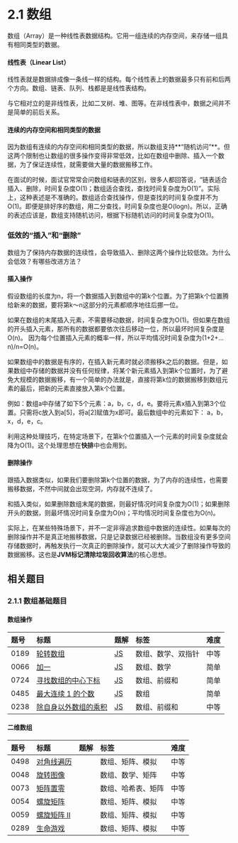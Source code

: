 # 2.1 数组

数组（Array）是一种线性表数据结构。它用一组连续的内存空间，来存储一组具有相同类型的数据。

#### 线性表（Linear List）
线性表就是数据排成像一条线一样的结构。每个线性表上的数据最多只有前和后两个方向。数组、链表、队列、栈都是是线性表结构。

与它相对立的是非线性表，比如二叉树、堆、图等。在非线性表中，数据之间并不是简单的前后关系。

#### 连续的内存空间和相同类型的数据
因为数组有连续的内存空间和相同类型的数据，所以数组支持**“随机访问”**。但这两个限制也让数组的很多操作变得非常低效，比如在数组中删除、插入一个数据，为了保证连续性，就需要做大量的数据搬移工作。

在面试的时候，面试官常常会问数组和链表的区别，很多人都回答说，“链表适合插入、删除，时间复杂度O(1)；数组适合查找，查找时间复杂度为O(1)”。实际上，这种表述是不准确的。数组适合查找操作，但是查找的时间复杂度并不为O(1)。即便是排好序的数组，用二分查找，时间复杂度也是O(logn)。所以，正确的表述应该是，数组支持随机访问，根据下标随机访问的时间复杂度为O(1)。

### 低效的“插入”和“删除”
数组为了保持内存数据的连续性，会导致插入、删除这两个操作比较低效。为什么会低效？有哪些改进方法？

#### 插入操作

假设数组的长度为n，将一个数据插入到数组中的第k个位置。为了把第k个位置腾给新来的数据，要将第k～n这部分的元素都顺序地往后挪一位。

如果在数组的末尾插入元素，不需要移动数据，时间复杂度为O(1)。但如果在数组的开头插入元素，那所有的数据都要依次往后移动一位，所以最坏时间复杂度是O(n)。 因为每个位置插入元素的概率一样，所以平均情况时间复杂度为(1+2+…n)/n=O(n)。

如果数组中的数据是有序的，在插入新元素时就必须搬移k之后的数据。但是，如果数组中存储的数据并没有任何规律，将某个新元素插入到第k个位置时，为了避免大规模的数据搬移，有一个简单的办法就是，直接将第k位的数据搬移到数组元素的最后，把新的元素直接放入第k个位置。

例如：数组a中存储了如下5个元素：a，b，c，d，e。要将元素x插入到第3个位置。只需将c放入到a[5]，将a[2]赋值为x即可。最后数组中的元素如下： a，b，x，d，e，c。

利用这种处理技巧，在特定场景下，在第k个位置插入一个元素的时间复杂度就会降为O(1)。这个处理思想在**快排**中也会用到。

#### 删除操作

跟插入数据类似，如果我们要删除第k个位置的数据，为了内存的连续性，也需要搬移数据，不然中间就会出现空洞，内存就不连续了。

和插入类似，如果删除数组末尾的数据，则最好情况时间复杂度为O(1)；如果删除开头的数据，则最坏情况时间复杂度为O(n)；平均情况时间复杂度也为O(n)。

实际上，在某些特殊场景下，并不一定非得追求数组中数据的连续性。如果每次的删除操作并不是真正地搬移数据，只是记录数据已经被删除。当数组没有更多空间存储数据时，再触发执行一次真正的删除操作，就可以大大减少了删除操作导致的数据搬移。这也是**JVM标记清除垃圾回收算法**的核心思想。



## 相关题目

### 2.1.1 数组基础题目

#### 数组操作

| 题号 | 标题 | 题解 | 标签 | 难度 |
| :------ | :------ | :------ | :------ | :------ |
| 0189 | [轮转数组](https://leetcode.com/problems/rotate-array/) | [JS](https://2xiao.github.io/fe/leetcode/problem/0189) | 数组、数学、双指针 | 中等 |
| 0066 | [加一](https://leetcode.com/problems/plus-one/) | [JS](https://2xiao.github.io/fe/leetcode/problem/0066) | 数组、数学 | 简单 |
| 0724 | [寻找数组的中心下标](https://leetcode.com/problems/find-pivot-index/) | [JS](https://2xiao.github.io/fe/leetcode/problem/0724) | 数组、前缀和 | 简单 |
| 0485 | [最大连续 1 的个数](https://leetcode.com/problems/max-consecutive-ones/) | [JS](https://2xiao.github.io/fe/leetcode/problem/0485) | 数组 | 简单 |
| 0238 | [除自身以外数组的乘积](https://leetcode.com/problems/product-of-array-except-self/) | [JS](https://2xiao.github.io/fe/leetcode/problem/0238) | 数组、前缀和 | 中等 |

#### 二维数组

| 题号 | 标题 | 题解 | 标签 | 难度 |
| :------ | :------ | :------ | :------ | :------ |
| 0498 | [对角线遍历](https://leetcode.com/problems/diagonal-traverse/) |  | 数组、矩阵、模拟 | 中等 |
| 0048 | [旋转图像](https://leetcode.com/problems/rotate-image/) |  | 数组、数学、矩阵 | 中等 |
| 0073 | [矩阵置零](https://leetcode.com/problems/set-matrix-zeroes/) |  | 数组、哈希表、矩阵 | 中等 |
| 0054 | [螺旋矩阵](https://leetcode.com/problems/spiral-matrix/) |  | 数组、矩阵、模拟 | 中等 |
| 0059 | [螺旋矩阵 II](https://leetcode.com/problems/spiral-matrix-ii/) |  | 数组、矩阵、模拟 | 中等 |
| 0289 | [生命游戏](https://leetcode.com/problems/game-of-life/) |  | 数组、矩阵、模拟 | 中等 |

